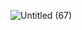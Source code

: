 ![Untitled (67)](https://user-images.githubusercontent.com/25525648/120763616-5c368880-c552-11eb-99b5-08805a124db3.png)
